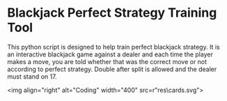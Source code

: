 # Blackjack Perfect Strategy Training Tool

This python script is designed to help train perfect blackjack strategy. It is an interactive blackjack game against a dealer and each time the player makes a move, you are told whether that was the correct move or not according to perfect strategy. Double after split is allowed and the dealer must stand on 17.

<img align="right" alt="Coding" width="400" src=r"res\cards.svg">